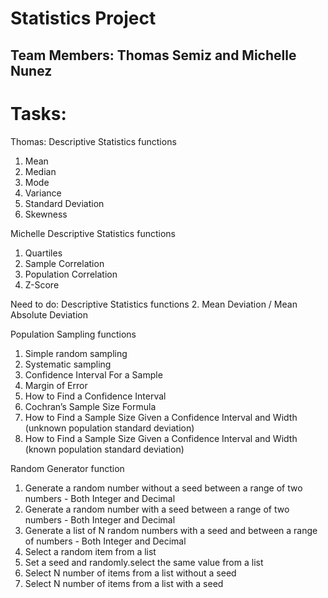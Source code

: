 # Statistics Project
## Team Members: Thomas Semiz and Michelle Nunez

# Tasks:
Thomas:
Descriptive Statistics functions
1. Mean
2. Median
3. Mode
4. Variance
5. Standard Deviation
6. Skewness


Michelle
Descriptive Statistics functions
1. Quartiles
2. Sample Correlation
3. Population Correlation
4. Z-Score



Need to do:
Descriptive Statistics functions
2. Mean Deviation / Mean Absolute Deviation

Population Sampling functions
1. Simple random sampling
2. Systematic sampling
3. Confidence Interval For a Sample
4. Margin of Error
5. How to Find a Confidence Interval
6. Cochran’s Sample Size Formula
7. How to Find a Sample Size Given a Confidence Interval and Width (unknown population standard deviation)
8. How to Find a Sample Size Given a Confidence Interval and Width (known population standard deviation)

Random Generator function
1. Generate a random number without a seed between a range of two numbers - Both Integer and Decimal
2. Generate a random number with a seed between a range of two numbers - Both Integer and Decimal
3. Generate a list of N random numbers with a seed and between a range of numbers - Both Integer and Decimal
4. Select a random item from a list
5. Set a seed and randomly.select the same value from a list
6. Select N number of items from a list without a seed
7. Select N number of items from a list with a seed


